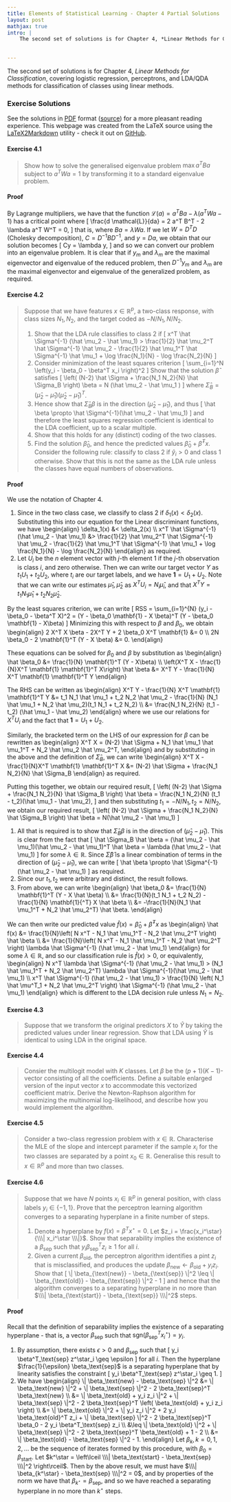 ```yaml
---
title: Elements of Statistical Learning - Chapter 4 Partial Solutions
layout: post
mathjax: true
intro: |
    The second set of solutions is for Chapter 4, *Linear Methods for Classification*, covering logistic regression, perceptrons, and LDA/QDA methods for classification of classes using linear methods.

    
---
```


The second set of solutions is for Chapter 4, *Linear Methods for Classification*, covering logistic regression, perceptrons, and LDA/QDA methods for classification of classes using linear methods.

### Exercise Solutions

See the solutions in [PDF][chap4-pdf] format ([source][chap4-tex]) for a more pleasant reading experience.  This webpage was created from the LaTeX source using the [LaTeX2Markdown](/projects/LaTeX2Markdown) utility - check it out on [GitHub](https://github.com/ajtulloch/LaTeX2Markdown).

[chap4-pdf]: /PDFs/ESL-Solutions.pdf
[chap4-tex]: /Files/ESL-Chap4Solutions.tex


#### Exercise 4.1

> Show how to solve the generalised eigenvalue problem $\max a^T B a$ subject to $a^T W a = 1$ by transforming it to a standard eigenvalue problem.


#### Proof

By Lagrange multipliers, we have that the function $\mathcal{L}(a) = a^T B a - \lambda(a^T W a - 1)$ has a critical point where \[
\frac{d \mathcal{L}}{da} = 2 a^T B^T - 2 \lambda a^T W^T = 0,
\] that is, where $Ba = \lambda Wa$.  If we let $W = D^T D$ (Cholesky decomposition), $C = D^{-1} B D^{-1}$, and $y = Da$, we obtain that our solution becomes \[
Cy = \lambda y,
\] and so we can convert our problem into an eigenvalue problem.  It is clear that if $y_m$ and $\lambda_m$ are the maximal eigenvector and eigenvalue of the reduced problem, then $D^{-1} y_m$ and $\lambda_m$ are the maximal eigenvector and eigenvalue of the generalized problem, as required.



#### Exercise 4.2

> Suppose that we have features $x \in \mathbb{R}^p$, a two-class response, with class sizes $N_1, N_2$, and the target coded as $-N/N_1, N/N_2$.
> 
> 
> 
> 1.  Show that the LDA rule classifies to class 2 if
> \[
> x^T \hat \Sigma^{-1} (\hat \mu_2 - \hat \mu_1) > \frac{1}{2} \hat \mu_2^T \hat \Sigma^{-1} \hat \mu_2 - \frac{1}{2} \hat \mu_1^T \hat \Sigma^{-1} \hat \mu_1 + \log \frac{N_1}{N} - \log \frac{N_2}{N}
> \]
> 1.  Consider minimization of the least squares criterion
> \[
> \sum_{i=1}^N \left(y_i - \beta_0 - \beta^T x_i \right)^2
> \]
> Show that the solution $\hat \beta$ satisfies
> \[
> \left( (N-2) \hat \Sigma + \frac{N_1 N_2}{N} \hat \Sigma_B \right) \beta = N (\hat \mu_2 - \hat \mu_1 )
> \] where $\hat \Sigma_B = (\hat \mu_2 - \hat \mu_1) (\hat \mu_2 - \hat \mu_1)^T$.
> 1.  Hence show that $\hat \Sigma_B \beta$ is in the direction $(\hat \mu_2 - \hat \mu_1)$, and thus \[
> \hat \beta \propto \hat \Sigma^{-1}(\hat \mu_2 - \hat \mu_1)
> \] and therefore the least squares regression coefficient is identical to the LDA coefficient, up to a scalar multiple.
> 1.  Show that this holds for any (distinct) coding of the two classes.
> 1.  Find the solution $\hat \beta_0$, and hence the predicted values $\hat \beta_0 + \hat \beta^T x$.  Consider the following rule: classify to class 2 if $\hat y_i > 0$ and class 1 otherwise.  Show that this is not the same as the LDA rule unless the classes have equal numbers of observations.


#### Proof

We use the notation of Chapter 4.


1.  Since in the two class case, we classify to class 2 if $\delta_1(x) < \delta_2(x)$.  Substituting this into our equation for the Linear discriminant functions, we have \begin{align}
\delta_1(x) &< \delta_2(x) \\\\
x^T \hat \Sigma^{-1} (\hat \mu_2 - \hat \mu_1) &> \frac{1}{2} \hat \mu_2^T \hat \Sigma^{-1} \hat \mu_2 - \frac{1}{2} \hat \mu_1^T \hat \Sigma^{-1} \hat \mu_1 + \log \frac{N_1}{N} - \log \frac{N_2}{N}
\end{align}
as required.
1.  Let $U_i$ be the $n$ element vector with $j$-th element $1$ if the $j$-th observation is class $i$, and zero otherwise.  Then we can write our target vector $Y$ as $t_1 U_1 + t_2 U_2$, where $t_i$ are our target labels, and we have $\mathbf{1} = U_1 + U_2$.  Note that we can write our estimates $\hat \mu_1, \hat \mu_2$ as $X^T U_i = N_i \hat \mu_i$, and that $X^T Y = t_1 N_1 \hat \mu_1 + t_2 N_2 \hat \mu_2$.

By the least squares criterion, we can write \[
RSS = \sum_{i=1}^{N} (y_i - \beta_0 - \beta^T X)^2 = (Y - \beta_0 \mathbf{1} - X \beta)^T (Y - \beta_0 \mathbf{1} - X\beta)
\] Minimizing this with respect to $\beta$ and $\beta_0$, we obtain \begin{align} 2 X^T X \beta - 2X^T Y + 2 \beta_0 X^T \mathbf{1} &= 0 \\\\ 2N \beta_0 - 2 \mathbf{1}^T (Y - X \beta) &= 0. \end{align}

These equations can be solved for $\beta_0$ and $\beta$ by substitution as \begin{align} \hat \beta_0 &= \frac{1}{N} \mathbf{1}^T (Y - X\beta) \\\\
\left(X^T X - \frac{1}{N}X^T \mathbf{1} \mathbf{1}^T X\right) \hat \beta &= X^T Y - \frac{1}{N} X^T \mathbf{1} \mathbf{1}^T Y
\end{align}

The RHS can be written as \begin{align}
X^T Y - \frac{1}{N} X^T \mathbf{1} \mathbf{1}^T Y &= t_1 N_1 \hat \mu_1 + t_2 N_2 \hat \mu_2 - \frac{1}{N} (N_1 \hat \mu_1 + N_2 \hat \mu_2)(t_1 N_1 + t_2 N_2) \\\\
&= \frac{N_1 N_2}{N} (t_1 - t_2) (\hat \mu_1 - \hat \mu_2)
\end{align} where we use our relations for $X^T U_i$ and the fact that $\mathbf{1} = U_1 + U_2$.

Similarly, the bracketed term on the LHS of our expression for $\beta$ can be rewritten as \begin{align}
X^T X = (N-2) \hat \Sigma + N_1 \hat \mu_1 \hat \mu_1^T + N_2 \hat \mu_2 \hat \mu_2^T,
\end{align} and by substituting in the above and the definition of $\hat \Sigma_B$, we can write \begin{align}
X^T X - \frac{1}{N}X^T \mathbf{1} \mathbf{1}^T X &= (N-2) \hat \Sigma + \frac{N_1 N_2}{N} \hat \Sigma_B
\end{align} as required.

Putting this together, we obtain our required result, \[
\left( (N-2) \hat \Sigma + \frac{N_1 N_2}{N} \hat \Sigma_B \right) \hat \beta = \frac{N_1 N_2}{N} (t_1 - t_2)(\hat \mu_1 - \hat \mu_2),
\]
and then substituting $t_1 = -N/N_1, t_2 = N/N_2$, we obtain our required result, \[
\left( (N-2) \hat \Sigma + \frac{N_1 N_2}{N} \hat \Sigma_B \right) \hat \beta = N(\hat \mu_2 - \hat \mu_1)
\]
1.  All that is required is to show that $\hat \Sigma_B \beta$ is in the direction of $(\hat \mu_2 - \hat \mu_1)$.  This is clear from the fact that \[
\hat \Sigma_B \hat \beta = (\hat \mu_2 - \hat \mu_1)(\hat \mu_2 - \hat \mu_1)^T \hat \beta = \lambda (\hat \mu_2 - \hat \mu_1)
\] for some $\lambda \in \mathbb{R}$.  Since $\hat \Sigma \hat \beta$ is a linear combination of terms in the direction of $(\hat \mu_2 - \hat \mu_1)$, we can write \[
\hat \beta \propto \hat \Sigma^{-1} (\hat \mu_2 - \hat \mu_1)
\] as required.
1.  Since our $t_1, t_2$ were arbitrary and distinct, the result follows.
1.  From above, we can write \begin{align}
\hat \beta_0 &= \frac{1}{N} \mathbf{1}^T (Y - X \hat \beta) \\\\
&= \frac{1}{N}(t_1 N_1 + t_2 N_2)  - \frac{1}{N} \mathbf{1}{^T} X \hat \beta \\\\
&= -\frac{1}{N}(N_1 \hat \mu_1^T + N_2 \hat \mu_2^T) \hat \beta.
\end{align}

We can then write our predicted value $\hat f(x) = \hat \beta_0 + \hat \beta^T x$ as \begin{align}
\hat f(x) &= \frac{1}{N}\left( N x^T - N_1 \hat \mu_1^T - N_2 \hat \mu_2^T \right) \hat \beta \\\\
&=  \frac{1}{N}\left( N x^T - N_1 \hat \mu_1^T - N_2 \hat \mu_2^T \right) \lambda \hat \Sigma^{-1} (\hat \mu_2 - \hat \mu_1)
\end{align} for some $\lambda \in \mathbb{R}$, and so our classification rule is $\hat f(x) > 0$, or equivalently, \begin{align}
N x^T \lambda \hat \Sigma^{-1} (\hat \mu_2 - \hat \mu_1) > (N_1 \hat \mu_1^T + N_2 \hat \mu_2^T) \lambda \hat \Sigma^{-1}(\hat \mu_2 - \hat \mu_1) \\\\
x^T \hat \Sigma^{-1} (\hat \mu_2 - \hat \mu_1) > \frac{1}{N} \left( N_1 \hat \mu^T_1 + N_2 \hat \mu_2^T \right) \hat \Sigma^{-1} (\hat \mu_2 - \hat \mu_1)
\end{align} which is different to the LDA decision rule unless $N_1 = N_2$.


#### Exercise 4.3

> Suppose that we transform the original predictors $X$ to $\hat Y$ by taking the predicted values under linear regression.  Show that LDA using $\hat Y$ is identical to using LDA in the original space.


#### Exercise 4.4

> Consier the multilogit model with $K$ classes.  Let $\beta$ be the $(p+1)(K-1)$-vector consisting of all the coefficients.  Define a suitable enlarged version of the input vector $x$ to accommodate this vectorized coefficient matrix.  Derive the Newton-Raphson algorithm for maximizing the multinomial log-likelihood, and describe how you would implement the algorithm.


#### Exercise 4.5

> Consider a two-class regression problem with $x \in \mathbb{R}$.  Characterise the MLE of the slope and intercept parameter if the sample $x_i$ for the two classes are separated by a point $x_0 \in \mathbb{R}$.  Generalise this result to $x \in \mathbb{R}^p$ and more than two classes.


#### Exercise 4.6

> Suppose that we have $N$ points $x_i \in \mathbb{R}^p$ in general position, with class labels $y_i \in \{-1, 1 \}$.  Prove that the perceptron learning algorithm converges to a separating hyperplane in a finite number of steps.
> 
> 
> 1.  Denote a hyperplane by $f(x) = \beta^T x^\star = 0$.  Let $z_i = \frac{x_i^\star}{\\\| x_i^\star \\\|}$.  Show that separability implies the existence of a $\beta_{\text{sep}}$ such that $y_i \beta_{\text{sep}}^T z_i \geq 1$ for all $i$.
> 1.  Given a current $\beta_{\text{old}}$, the perceptron algorithm identifies a pint $z_i$ that is misclassified, and produces the update $\beta_{\text{new}} \leftarrow \beta_{\text{old}} + y_i z_i$.  Show that
> \[
> \\\| \beta_{\text{new}} - \beta_{\text{sep}} \\\|^2 \leq \\\| \beta_{\text{old}} - \beta_{\text{sep}} \\\|^2 - 1
> \] and hence that the algorithm converges to a separating hyperplane in no more than $\\\| \beta_{\text{start}} - \beta_{\text{sep}} \\\|^2$ steps.


#### Proof

Recall that the definition of separability implies the existence of a separating hyperplane - that is, a vector $\beta_\text{sep}$ such that $\text{sgn}\left( \beta^T_\text{sep} x^\star_i \right) = y_i$.


1.  By assumption, there exists $\epsilon > 0$ and $\beta_\text{sep}$ such that \[
y_i \beta^T_\text{sep} z^\star_i \geq \epsilon
\] for all $i$.  Then the hyperplane $\frac{1}{\epsilon} \beta_\text{sep}$ is a separating hyperplane that by linearity satisfies the constraint \[
y_i \beta^T_\text{sep} z^\star_i \geq 1.
\]
1.  We have \begin{align}
\\\| \beta_\text{new} - \beta_\text{sep} \\\|^2 &= \\\| \beta_\text{new} \\\|^2 + \\\| \beta_\text{sep} \\\|^2 - 2 \beta_\text{sep}^T \beta_\text{new} \\\\
&= \\\| \beta_\text{old} + y_i z_i \\\|^2 + \\\| \beta_\text{sep} \\\|^2 - 2 \beta_\text{sep}^T \left( \beta_\text{old} + y_i z_i \right) \\\\
&= \\\| \beta_\text{old} \\\|^2 + \\\| y_i z_i \\\|^2 + 2 y_i \beta_\text{old}^T z_i + \\\| \beta_\text{sep} \\\|^2 - 2 \beta_\text{sep}^T \beta_0 - 2 y_i \beta^T_\text{sep} z_i \\\\
&\leq \\\| \beta_\text{old} \\\|^2 + \\\| \beta_\text{sep} \\\|^2 - 2 \beta_\text{sep}^T \beta_\text{old} + 1 - 2 \\\\
&= \\\| \beta_\text{old} - \beta_\text{sep} \\\|^2 - 1.
\end{align} Let $\beta_k, k = 0, 1, 2, \dots$ be the sequence of iterates formed by this procedure, with $\beta_0 = \beta_\text{start}$. Let $k^\star = \left\lceil \\\| \beta_\text{start} - \beta_\text{sep} \\\|^2 \right\rceil$.
Then by the above result, we must have $\\\| \beta_{k^\star} - \beta_\text{sep} \\\|^2 = 0$, and by properties of the norm we have that $\beta_{k^\star} = \beta_\text{sep}$, and so we have reached a separating hyperplane in no more than $k^\star$ steps.